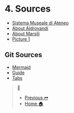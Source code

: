 # 4. Sources

- [Sistema Museale di Ateneo](https://catalogo.sma.unibo.it/it/29/ricerca/iccd/?search=museo+di+palazzo+poggi&paginate_pageNum=1)
- [About Aldrovandi](https://www.museibologna.it/archeologico/schede/ulisse-aldrovandi-1522-1605-560/)
- [About Marsili](http://badigit.comune.bologna.it/mostre/archeologia/marsili.htm)
- [Picture 1](https://www.medconf2024.org/en/poggi-palace/)

## Git Sources
- [Mermaid](https://github.blog/2022-02-14-include-diagrams-markdown-files-mermaid/)
- [Guide](https://www.markdownguide.org/basic-syntax/#lists-1)
- [Tabs](https://gist.github.com/pierrejoubert73/902cc94d79424356a8d20be2b382e1ab)



> 🧭
> - [Previous ⏮](Conclusion.md) 
> - [Home 🏠](index.md) 
